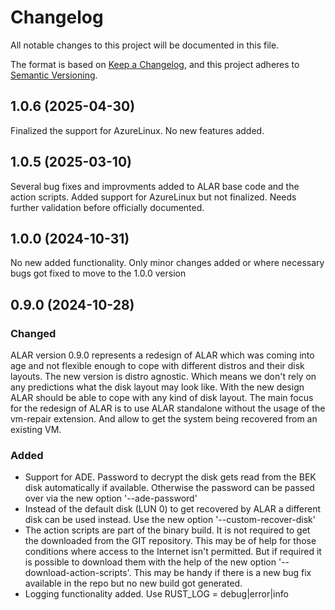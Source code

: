 # Changelog

All notable changes to this project will be documented in this file.

The format is based on [Keep a Changelog](https://keepachangelog.com/en/1.0.0/),
and this project adheres to [Semantic Versioning](https://semver.org/spec/v2.0.0.html).

## 1.0.6 (2025-04-30)
Finalized the support for AzureLinux. No new features added.

## 1.0.5 (2025-03-10)
Several bug fixes and improvments added to ALAR base code and the action scripts.
Added support for AzureLinux but not finalized. Needs further validation before officially documented.

## 1.0.0 (2024-10-31)
No new added functionality. Only minor changes added or where necessary bugs got fixed to move to the 1.0.0 version

## 0.9.0 (2024-10-28)

### Changed
ALAR version 0.9.0 represents a redesign of ALAR which was coming into age and not flexible enough to cope with different distros and their disk layouts.
The new version is distro agnostic. Which means we don't rely on any predictions what the disk layout may look like. With the new design ALAR should be able to cope 
with any kind of disk layout. The main focus for the redesign of ALAR is to use ALAR standalone without the usage of the vm-repair extension. And allow to get the system being recovered from an existing VM.

### Added
- Support for ADE. Password to decrypt the disk gets read from the BEK disk automatically if available.
  Otherwise the password can be passed over via the new option '--ade-password'
- Instead of the default disk (LUN 0) to get recovered by ALAR a different disk can be used instead.
  Use the new option '--custom-recover-disk'
- The action scripts are part of the binary build. It is not required to get the downloaded 
  from the GIT repository. This may be of help for those conditions where access to the Internet isn't permitted. But if required it is possible to download them with the help of the new option '--download-action-scripts'. This may be handy if there is a new bug fix available in the repo but no new build got generated.
- Logging functionality added. Use RUST_LOG = debug|error|info
